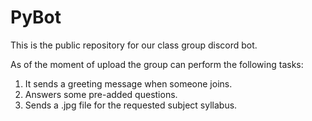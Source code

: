 # PyBot
This is the public repository for our class group discord bot.

As of the moment of upload the group can perform the following tasks:
1. It sends a greeting message when someone joins.
2. Answers some pre-added questions.
3. Sends a .jpg file for the requested subject syllabus.
